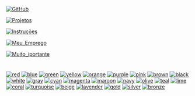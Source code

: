 [![GitHub](https://img.shields.io/badge/Back_to_Perfil-181717?style=for-the-badge&logo=github)](https://github.com/Catson28)

[![Projetos](https://img.shields.io/badge/Projetos-verde?style=for-the-badge)](projects.md)

[![Instruções](https://img.shields.io/badge/Instruções-blue?style=for-the-badge)](instructions.md)

[![Meu_Emprego](https://img.shields.io/badge/Meu_Emprego-red?style=for-the-badge)](https://github.com/Catson28/Enployer-Management/tree/main/Minhas_rendas)

[![Muito_iportante](https://img.shields.io/badge/Muito_iportante-red?style=for-the-badge)](https://github.com/Catson28/Enployer-Management/tree/main/Minhas_rendas)


#
[![red](https://img.shields.io/badge/red-red?style=for-the-badge)]()
[![blue](https://img.shields.io/badge/blue-blue?style=for-the-badge)]()
[![green](https://img.shields.io/badge/green-green?style=for-the-badge)]()
[![yellow](https://img.shields.io/badge/yellow-yellow?style=for-the-badge)]()
[![orange](https://img.shields.io/badge/orange-orange?style=for-the-badge)]()
[![purple](https://img.shields.io/badge/purple-purple?style=for-the-badge)]()
[![pink](https://img.shields.io/badge/pink-pink?style=for-the-badge)]()
[![brown](https://img.shields.io/badge/brown-brown?style=for-the-badge)]()
[![black](https://img.shields.io/badge/black-black?style=for-the-badge)]()
[![white](https://img.shields.io/badge/white-white?style=for-the-badge)]()
[![gray](https://img.shields.io/badge/gray-gray?style=for-the-badge)]()
[![cyan](https://img.shields.io/badge/cyan-cyan?style=for-the-badge)]()
[![magenta](https://img.shields.io/badge/magenta-magenta?style=for-the-badge)]()
[![maroon](https://img.shields.io/badge/maroon-maroon?style=for-the-badge)]()
[![navy](https://img.shields.io/badge/navy-navy?style=for-the-badge)]()
[![olive](https://img.shields.io/badge/olive-olive?style=for-the-badge)]()
[![teal](https://img.shields.io/badge/teal-teal?style=for-the-badge)]()
[![lime](https://img.shields.io/badge/lime-lime?style=for-the-badge)]()
[![coral](https://img.shields.io/badge/coral-coral?style=for-the-badge)]()
[![turquoise](https://img.shields.io/badge/turquoise-turquoise?style=for-the-badge)]()
[![beige](https://img.shields.io/badge/beige-beige?style=for-the-badge)]()
[![lavender](https://img.shields.io/badge/lavender-lavender?style=for-the-badge)]()
[![gold](https://img.shields.io/badge/gold-gold?style=for-the-badge)]()
[![silver](https://img.shields.io/badge/silver-silver?style=for-the-badge)]()
[![bronze](https://img.shields.io/badge/bronze-bronze?style=for-the-badge)]()
